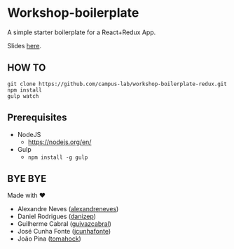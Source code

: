 # Workshop-boilerplate

A simple starter boilerplate for a React+Redux App.

Slides [here](https://slides.com/guilhermecabral/bmw_v2/live#/).

## HOW TO 

```
git clone https://github.com/campus-lab/workshop-boilerplate-redux.git
npm install
gulp watch
```

## Prerequisites

+ NodeJS
    + https://nodejs.org/en/
+ Gulp
    + ```npm install -g gulp```

## BYE BYE

Made with ♥
+ Alexandre Neves ([alexandreneves](https://github.com/alexandreneves))
+ Daniel Rodrigues ([danizep](https://github.com/danizep))
+ Guilherme Cabral ([guivazcabral](https://github.com/guivazcabral))
+ José Cunha Fonte ([jcunhafonte](https://github.com/jcunhafonte))
+ João Pina ([tomahock](https://github.com/tomahock))
